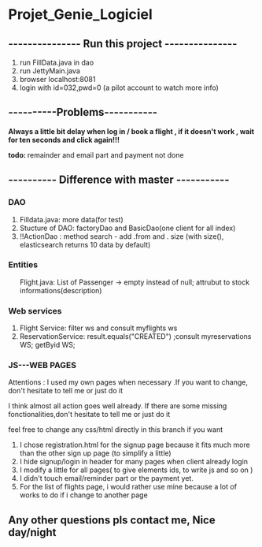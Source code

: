 # Projet_Genie_Logiciel

<h2>--------------- Run this project ---------------</h2>
<ol>
    <li>run FillData.java in dao</li>
    <li> run JettyMain.java</li>
     <li>browser localhost:8081</li>
     <li>login with id=032,pwd=0 (a pilot account to watch more info)</li>
  </ol>
 <h2>----------Problems-----------</h2>
<p><b> Always a little bit delay when log in / book a flight , if it doesn't work , wait for ten seconds and click again!!!</b></p>
<p><b>todo: </b>remainder and email part and payment not done</p>

 <h2>---------- Difference with master -----------</h2>
  <h3>DAO </h3>
 <ol>
    <li>Filldata.java: more data(for test)</li>
    <li> Stucture of DAO: factoryDao and BasicDao(one client for all index)</li>
     <li>!!ActionDao : method search - add .from and . size (with size(), elasticsearch returns 10 data by default)</li>
  </ol>
  <h3>Entities</h3>
 <ol>
   Flight.java:  List of Passenger -> empty instead of null; attrubut <info> to stock informations(description) 
   </ol>
     
 <h3>Web services</h3>
 <ol>
    <li>Flight Service: filter ws and consult myflights ws </li>
    <li> ReservationService: result.equals("CREATED") ;consult myreservations WS; getByid WS; </li>
  </ol>
  
  <h3>JS---WEB PAGES</h3>
  <p>Attentions : I used my own pages when necessary .If you want to change, don't hesitate to tell me or just do it </p>
  <p>I think almost all action goes well already. If there are some missing fonctionalities,don't hesitate to tell me or just do it </p>
  <p>feel free to change any css/html directly in this branch if you want</p>
  <ol>
    <li> I chose registration.html for the signup page because it fits much more than the other sign up page (to simplify a little)</li>
    <li> I hide signup/login in header for many pages when client already login </li>
    <li> I modify a little for all pages( to give elements ids, to write js and so on )</li>
    <li> I didn't touch email/reminder part or the payment yet.</li>
    <li> For the list of flights page, i would rather use mine because a lot of works to do if i change to another page</li>
  </ol>

<h2> Any other questions pls contact me, Nice day/night </h2>
